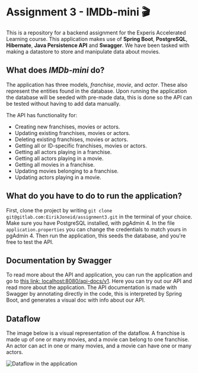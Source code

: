 # Assignment 3 - IMDb-mini 🎬

This is a repository for a backend assignment for the Experis Accelerated Learning course. This application makes use of
**Spring Boot**, **PostgreSQL**, **Hibernate**, **Java Persistence API** and **Swagger**. We have been tasked with making a datastore to store and manipulate data about movies. 

## What does _IMDb-mini_ do?

The application has three models, _franchise_, _movie_, and _actor_. These also represent the entities found in the 
database. Upon running the application the database will be seeded with pre-made data, this is done so the API
can be tested without having to add data manually. 

The API has functionality for:
- Creating new franchises, movies or actors.
- Updating existing franchises, movies or actors.
- Deleting existing franchises, movies or actors.
- Getting all or ID-specific franchises, movies or actors.
- Getting all actors playing in a franchise.
- Getting all actors playing in a movie.
- Getting all movies in a franchise.
- Updating movies belonging to a franchise.
- Updating actors playing in a movie.

## What do you have to do to run the application?

First, clone the project by writing `git clone git@gitlab.com:EirikJoneid/assignment3.git` in the terminal of
your choice. Make sure you have PostgreSQL installed, with pgAdmin 4. In the file `application.properties` you can
change the credentials to match yours in pgAdmin 4. Then run the application, this seeds the database, and you're free to
test the API.

## Documentation by Swagger

To read more about the API and application, you can run the application and go to 
[this link: localhost:8080/api-docs/v1](http://localhost:8080/api-docs/v1). Here you can try out our API and read more 
about the application. The API documentation is made with Swagger by annotating directly in the code, this is interpreted
by Spring Boot, and generates a visual doc with info about our API.

## Dataflow
The image below is a visual representation of the dataflow. A franchise is made up of one or many movies, and a movie 
can belong to one franchise. An actor can act in one or many movies, and a movie can have one or many actors.

![Dataflow in the application](https://gitlab.com/EirikJoneid/assignment3/-/raw/readme&varchar/dataflow.png)
